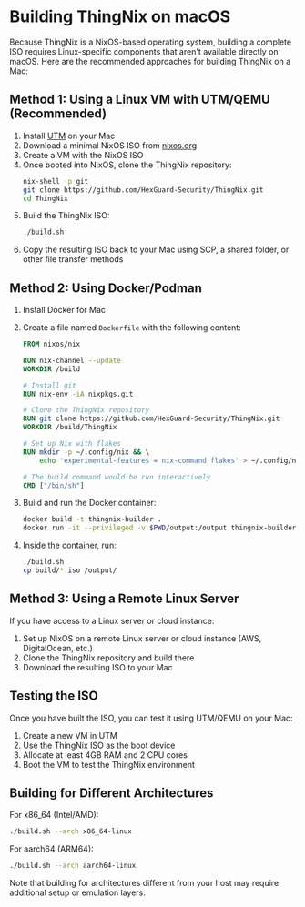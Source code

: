# Building ThingNix on macOS

Because ThingNix is a NixOS-based operating system, building a complete ISO requires Linux-specific components that aren't available directly on macOS. Here are the recommended approaches for building ThingNix on a Mac:

## Method 1: Using a Linux VM with UTM/QEMU (Recommended)

1. Install [UTM](https://mac.getutm.app/) on your Mac
2. Download a minimal NixOS ISO from [nixos.org](https://nixos.org/download.html)
3. Create a VM with the NixOS ISO
4. Once booted into NixOS, clone the ThingNix repository:
   ```bash
   nix-shell -p git
   git clone https://github.com/HexGuard-Security/ThingNix.git
   cd ThingNix
   ```
5. Build the ThingNix ISO:
   ```bash
   ./build.sh
   ```
6. Copy the resulting ISO back to your Mac using SCP, a shared folder, or other file transfer methods

## Method 2: Using Docker/Podman

1. Install Docker for Mac
2. Create a file named `Dockerfile` with the following content:
   ```Dockerfile
   FROM nixos/nix
   
   RUN nix-channel --update
   WORKDIR /build
   
   # Install git
   RUN nix-env -iA nixpkgs.git
   
   # Clone the ThingNix repository
   RUN git clone https://github.com/HexGuard-Security/ThingNix.git
   WORKDIR /build/ThingNix
   
   # Set up Nix with flakes
   RUN mkdir -p ~/.config/nix && \
       echo 'experimental-features = nix-command flakes' > ~/.config/nix/nix.conf
   
   # The build command would be run interactively
   CMD ["/bin/sh"]
   ```

3. Build and run the Docker container:
   ```bash
   docker build -t thingnix-builder .
   docker run -it --privileged -v $PWD/output:/output thingnix-builder
   ```

4. Inside the container, run:
   ```bash
   ./build.sh
   cp build/*.iso /output/
   ```

## Method 3: Using a Remote Linux Server

If you have access to a Linux server or cloud instance:

1. Set up NixOS on a remote Linux server or cloud instance (AWS, DigitalOcean, etc.)
2. Clone the ThingNix repository and build there
3. Download the resulting ISO to your Mac

## Testing the ISO

Once you have built the ISO, you can test it using UTM/QEMU on your Mac:

1. Create a new VM in UTM
2. Use the ThingNix ISO as the boot device
3. Allocate at least 4GB RAM and 2 CPU cores
4. Boot the VM to test the ThingNix environment

## Building for Different Architectures

For x86_64 (Intel/AMD):
```bash
./build.sh --arch x86_64-linux
```

For aarch64 (ARM64):
```bash
./build.sh --arch aarch64-linux
```

Note that building for architectures different from your host may require additional setup or emulation layers.
